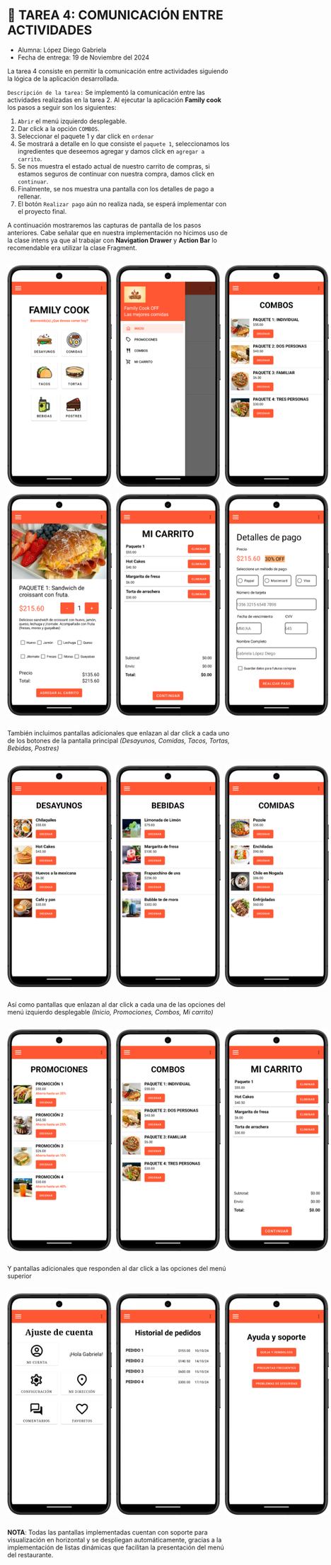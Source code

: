 # 🥞 TAREA 4: COMUNICACIÓN ENTRE ACTIVIDADES 

* Alumna: López Diego Gabriela 
* Fecha de entrega: 19 de Noviembre del 2024


La tarea 4 consiste en permitir la comunicación entre actividades siguiendo la lógica de la aplicación desarrollada. 


`Descripción de la tarea:` Se implementó la comunicación entre las actividades realizadas en la tarea 2. Al ejecutar la aplicación **Family cook** los pasos a seguir son los siguientes:

1. `Abrir` el menú izquierdo desplegable. 
2. Dar click a la opción `COMBOS`.
3. Seleccionar el paquete 1 y dar click en `ordenar`
4. Se mostrará a detalle en lo que consiste el `paquete 1`, seleccionamos los ingredientes que deseemos agregar y damos click en `agregar a carrito`.
5. Se nos muestra el estado actual de nuestro carrito de compras, si estamos seguros de continuar con nuestra compra, damos click en `continuar`. 
6. Finalmente, se nos muestra una pantalla con los detalles de pago a rellenar. 
7. El botón `Realizar pago` aún no realiza nada, se esperá implementar con el proyecto final. 

A continuación mostraremos las capturas de pantalla de los pasos anteriores. Cabe señalar que en nuestra implementación no hicimos uso de la clase intens ya que al trabajar con **Navigation Drawer** y **Action Bar** lo recomendable era utilizar la clase Fragment. 




<br>

<div style="display: flex; gap: 10px;">
    <img src="img-tarea4/cap2.png" width="250" height="500">
    <img src="img-tarea4/cap5.png" width="250" height="500">
    <img src="img-tarea4/cap11.png" width="250" height="500">
</div>

</br>
<div style="display: flex; gap: 10px;">
    <img src="img-tarea4/cap13.png" width="250" height="500">
    <img src="img-tarea4/cap12.png" width="250" height="500">
    <img src="img-tarea4/cap14.png" width="250" height="500">
</div>
</br>





También incluimos pantallas adicionales que enlazan al dar click a cada uno de los botones de la pantalla principal _(Desayunos, Comidas, Tacos, Tortas, Bebidas, Postres)_

</br>
<div style="display: flex; gap: 10px;">
    <img src="img-tarea4/cap3.png" width="250" height="500">
    <img src="img-tarea4/cap4.png" width="250" height="500">
    <img src="img-tarea4/cap18.png" width="250" height="500">
</div>
</br>

Así como pantallas que enlazan al dar click a cada una de las opciones del menú izquierdo desplegable _(Inicio, Promociones, Combos, Mi carrito)_

</br>
<div style="display: flex; gap: 10px;">
    <img src="img-tarea4/cap10.png" width="250" height="500">
    <img src="img-tarea4/cap11.png" width="250" height="500">
    <img src="img-tarea4/cap12.png" width="250" height="500">
</div>
</br>

Y pantallas adicionales que responden al dar click a las opciones del menú superior 

</br>
<div style="display: flex; gap: 10px;">
    <img src="img-tarea4/cap7.png" width="250" height="500">
    <img src="img-tarea4/cap8.png" width="250" height="500">
    <img src="img-tarea4/cap9.png" width="250" height="500">
</div>
</br>



**NOTA**: Todas las pantallas implementadas cuentan con soporte para visualización en horizontal y se despliegan automáticamente, gracias a la implementación de listas dinámicas que facilitan la presentación del menú del restaurante. 